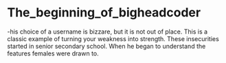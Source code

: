# The_beginning_of_bigheadcoder
-his choice of a username is bizzare, but it is not out of place. This is a classic example of turning your weakness into strength.
These insecurities started in senior secondary school. When he began to understand the features females were drawn to.
